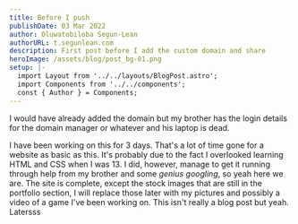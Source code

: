 ```yaml
---
title: Before I push
publishDate: 03 Mar 2022
author: Oluwatobiloba Segun-Lean
authorURL: t.segunlean.com
description: First post before I add the custom domain and share
heroImage: /assets/blog/post_bg-01.png
setup: |-
  import Layout from '../../layouts/BlogPost.astro';
  import Components from '../../components';
  const { Author } = Components;
---
```

I would have already added the domain but my brother has the login details for the domain manager or whatever and his laptop is dead.

I have been working on this for 3 days. That's a lot of time gone for a website as basic as this. It's probably due to the fact I overlooked learning HTML and CSS when I was 13. I did, however, manage to get it running through help from my brother and some *genius googling*, so yeah here we are. The site is complete, except the stock images that are still in the portfolio section, I will replace those later with my pictures and possibly a video of a game I've been working on. This isn't really a blog post but yeah. Latersss